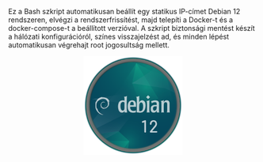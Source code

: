 Ez a Bash szkript automatikusan beállít egy statikus IP-címet Debian 12 rendszeren, elvégzi a
rendszerfrissítést, majd telepíti a Docker-t és a docker-compose-t a beállított verzióval. 
A szkript biztonsági mentést készít a hálózati konfigurációról, színes visszajelzést ad, és
minden lépést automatikusan végrehajt root jogosultság mellett.

<p align="center">
  <img src=".github/debian12.png" alt="Debian 12 logo" width="200">
</p>
